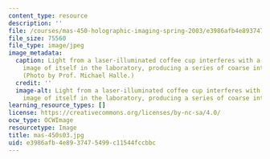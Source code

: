 ```yaml
---
content_type: resource
description: ''
file: /courses/mas-450-holographic-imaging-spring-2003/e3986afb4e8937475499c11544fccbbc_mas-450s03.jpg
file_size: 75560
file_type: image/jpeg
image_metadata:
  caption: Light from a laser-illuminated coffee cup interferes with a holographic
    image of itself in the laboratory, producing a series of coarse interference fringes.
    (Photo by Prof. Michael Halle.)
  credit: ''
  image-alt: Light from a laser-illuminated coffee cup interferes with a holographic
    image of itself in the laboratory, producing a series of coarse interference fringes.
learning_resource_types: []
license: https://creativecommons.org/licenses/by-nc-sa/4.0/
ocw_type: OCWImage
resourcetype: Image
title: mas-450s03.jpg
uid: e3986afb-4e89-3747-5499-c11544fccbbc
---
```

